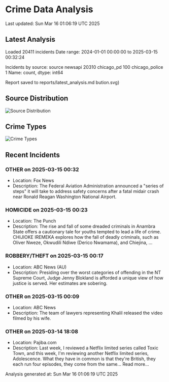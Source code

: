 # Crime Data Analysis
Last updated: Sun Mar 16 01:06:19 UTC 2025

## Latest Analysis

Loaded 20411 incidents
Date range: 2024-01-01 00:00:00 to 2025-03-15 00:32:24

Incidents by source:
source
newsapi           20310
chicago_pd          100
chicago_police        1
Name: count, dtype: int64

Report saved to reports/latest_analysis.md
bution.svg)

## Source Distribution
![Source Distribution](images/source_distribution.svg)

## Crime Types
![Crime Types](images/crime_types.svg)

## Recent Incidents

### OTHER on 2025-03-15 00:32
- Location: Fox News
- Description: The Federal Aviation Administration announced a "series of steps" it will take to address safety concerns after a fatal midair crash near Ronald Reagan Washington National Airport.


### HOMICIDE on 2025-03-15 00:23
- Location: The Punch
- Description: The rise and fall of some dreaded criminals in Anambra State offers a cautionary tale for youths tempted to lead a life of crime. CHIJIOKE IREMEKA explores how the fall of deadly criminals, such as Oliver Nweze, Okwudili Ndiwe (Derico Nwamama), and Chiejina, …


### ROBBERY/THEFT on 2025-03-15 00:17
- Location: ABC News (AU)
- Description: Presiding over the worst categories of offending in the NT Supreme Court, Judge Jenny Blokland is afforded a unique view of how justice is served. Her estimates are sobering.


### OTHER on 2025-03-15 00:09
- Location: ABC News
- Description: The team of lawyers representing Khalil released the video filmed by his wife.


### OTHER on 2025-03-14 18:08
- Location: Pajiba.com
- Description: Last week, I reviewed a Netflix limited series called Toxic Town, and this week, I'm reviewing another Netflix limited series, Adolescence. What they have in common is that they're British, they each run four episodes, they come from the same...
Read more...

Analysis generated at: Sun Mar 16 01:06:19 UTC 2025
